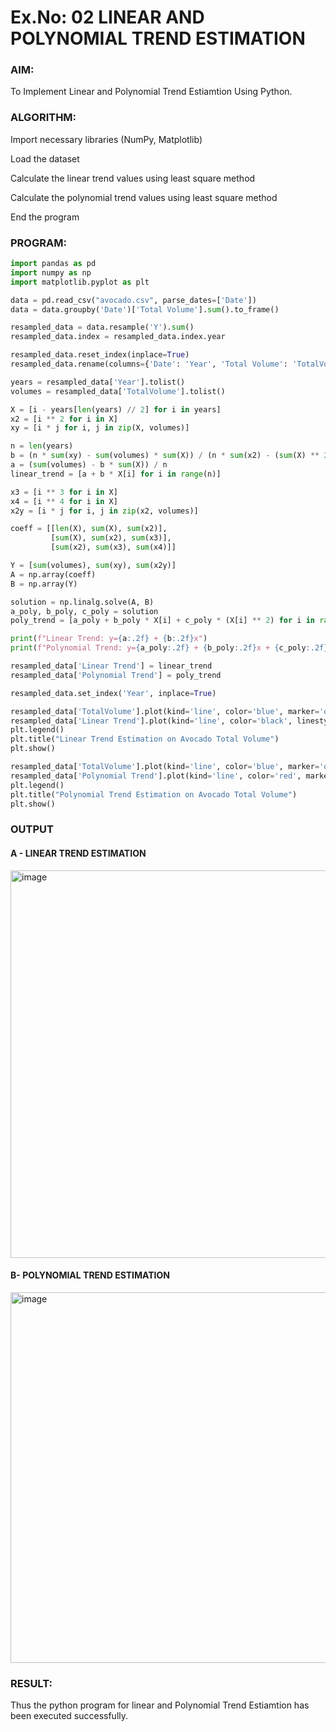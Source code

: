 # Ex.No: 02 LINEAR AND POLYNOMIAL TREND ESTIMATION

### AIM:
To Implement Linear and Polynomial Trend Estiamtion Using Python.

### ALGORITHM:
Import necessary libraries (NumPy, Matplotlib)

Load the dataset

Calculate the linear trend values using least square method

Calculate the polynomial trend values using least square method

End the program
### PROGRAM:
```py
import pandas as pd
import numpy as np
import matplotlib.pyplot as plt

data = pd.read_csv("avocado.csv", parse_dates=['Date'])
data = data.groupby('Date')['Total Volume'].sum().to_frame()

resampled_data = data.resample('Y').sum()
resampled_data.index = resampled_data.index.year

resampled_data.reset_index(inplace=True)
resampled_data.rename(columns={'Date': 'Year', 'Total Volume': 'TotalVolume'}, inplace=True)

years = resampled_data['Year'].tolist()
volumes = resampled_data['TotalVolume'].tolist()

X = [i - years[len(years) // 2] for i in years]
x2 = [i ** 2 for i in X]
xy = [i * j for i, j in zip(X, volumes)]

n = len(years)
b = (n * sum(xy) - sum(volumes) * sum(X)) / (n * sum(x2) - (sum(X) ** 2))
a = (sum(volumes) - b * sum(X)) / n
linear_trend = [a + b * X[i] for i in range(n)]

x3 = [i ** 3 for i in X]
x4 = [i ** 4 for i in X]
x2y = [i * j for i, j in zip(x2, volumes)]

coeff = [[len(X), sum(X), sum(x2)],
         [sum(X), sum(x2), sum(x3)],
         [sum(x2), sum(x3), sum(x4)]]

Y = [sum(volumes), sum(xy), sum(x2y)]
A = np.array(coeff)
B = np.array(Y)

solution = np.linalg.solve(A, B)
a_poly, b_poly, c_poly = solution
poly_trend = [a_poly + b_poly * X[i] + c_poly * (X[i] ** 2) for i in range(n)]

print(f"Linear Trend: y={a:.2f} + {b:.2f}x")
print(f"Polynomial Trend: y={a_poly:.2f} + {b_poly:.2f}x + {c_poly:.2f}x²")

resampled_data['Linear Trend'] = linear_trend
resampled_data['Polynomial Trend'] = poly_trend

resampled_data.set_index('Year', inplace=True)

resampled_data['TotalVolume'].plot(kind='line', color='blue', marker='o', label='Total Volume')
resampled_data['Linear Trend'].plot(kind='line', color='black', linestyle='--', label='Linear Trend')
plt.legend()
plt.title("Linear Trend Estimation on Avocado Total Volume")
plt.show()

resampled_data['TotalVolume'].plot(kind='line', color='blue', marker='o', label='Total Volume')
resampled_data['Polynomial Trend'].plot(kind='line', color='red', marker='o', label='Polynomial Trend (Degree 2)')
plt.legend()
plt.title("Polynomial Trend Estimation on Avocado Total Volume")
plt.show()
```


### OUTPUT
#### A - LINEAR TREND ESTIMATION
<img width="768" height="620" alt="image" src="https://github.com/user-attachments/assets/4a831e6f-faee-42af-9763-f8c249690433" />


#### B- POLYNOMIAL TREND ESTIMATION
<img width="762" height="593" alt="image" src="https://github.com/user-attachments/assets/ecea9cae-8d5b-4a3f-9db4-02fd3086e92c" />


### RESULT:
Thus the python program for linear and Polynomial Trend Estiamtion has been executed successfully.
